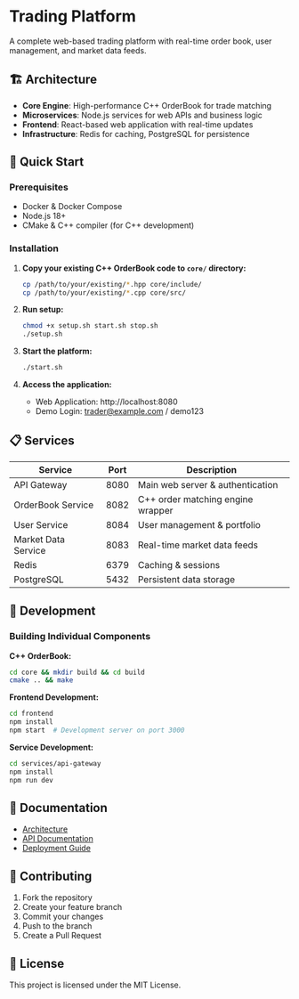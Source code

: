 # Trading Platform

A complete web-based trading platform with real-time order book, user management, and market data feeds.  

## 🏗️ Architecture

- **Core Engine**: High-performance C++ OrderBook for trade matching
- **Microservices**: Node.js services for web APIs and business logic  
- **Frontend**: React-based web application with real-time updates
- **Infrastructure**: Redis for caching, PostgreSQL for persistence

## 🚀 Quick Start

### Prerequisites
- Docker & Docker Compose
- Node.js 18+
- CMake & C++ compiler (for C++ development)

### Installation

1. **Copy your existing C++ OrderBook code to `core/` directory:**
   ```bash
   cp /path/to/your/existing/*.hpp core/include/
   cp /path/to/your/existing/*.cpp core/src/
   ```

2. **Run setup:**
   ```bash
   chmod +x setup.sh start.sh stop.sh
   ./setup.sh
   ```

3. **Start the platform:**
   ```bash
   ./start.sh
   ```

4. **Access the application:**
   - Web Application: http://localhost:8080
   - Demo Login: trader@example.com / demo123

## 📋 Services

| Service | Port | Description |
|---------|------|-------------|
| API Gateway | 8080 | Main web server & authentication |
| OrderBook Service | 8082 | C++ order matching engine wrapper |
| User Service | 8084 | User management & portfolio |
| Market Data Service | 8083 | Real-time market data feeds |
| Redis | 6379 | Caching & sessions |
| PostgreSQL | 5432 | Persistent data storage |

## 🔧 Development

### Building Individual Components

**C++ OrderBook:**
```bash
cd core && mkdir build && cd build
cmake .. && make
```

**Frontend Development:**
```bash
cd frontend
npm install
npm start  # Development server on port 3000
```

**Service Development:**
```bash
cd services/api-gateway
npm install
npm run dev
```

## 📖 Documentation

- [Architecture](shared/docs/ARCHITECTURE.md)
- [API Documentation](shared/docs/API.md)
- [Deployment Guide](shared/docs/DEPLOYMENT.md)

## 🤝 Contributing

1. Fork the repository
2. Create your feature branch
3. Commit your changes
4. Push to the branch
5. Create a Pull Request

## 📄 License

This project is licensed under the MIT License.
